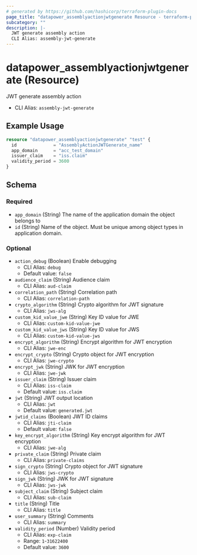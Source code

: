 ```yaml
---
# generated by https://github.com/hashicorp/terraform-plugin-docs
page_title: "datapower_assemblyactionjwtgenerate Resource - terraform-provider-datapower"
subcategory: ""
description: |-
  JWT generate assembly action
  CLI Alias: assembly-jwt-generate
---
```


# datapower_assemblyactionjwtgenerate (Resource)

JWT generate assembly action
  - CLI Alias: `assembly-jwt-generate`

## Example Usage

```terraform
resource "datapower_assemblyactionjwtgenerate" "test" {
  id              = "AssemblyActionJWTGenerate_name"
  app_domain      = "acc_test_domain"
  issuer_claim    = "iss.claim"
  validity_period = 3600
}
```

<!-- schema generated by tfplugindocs -->
## Schema

### Required

- `app_domain` (String) The name of the application domain the object belongs to
- `id` (String) Name of the object. Must be unique among object types in application domain.

### Optional

- `action_debug` (Boolean) Enable debugging
  - CLI Alias: `debug`
  - Default value: `false`
- `audience_claim` (String) Audience claim
  - CLI Alias: `aud-claim`
- `correlation_path` (String) Correlation path
  - CLI Alias: `correlation-path`
- `crypto_algorithm` (String) Crypto algorithm for JWT signature
  - CLI Alias: `jws-alg`
- `custom_kid_value_jwe` (String) Key ID value for JWE
  - CLI Alias: `custom-kid-value-jwe`
- `custom_kid_value_jws` (String) Key ID value for JWS
  - CLI Alias: `custom-kid-value-jws`
- `encrypt_algorithm` (String) Encrypt algorithm for JWT encryption
  - CLI Alias: `jwe-enc`
- `encrypt_crypto` (String) Crypto object for JWT encryption
  - CLI Alias: `jwe-crypto`
- `encrypt_jwk` (String) JWK for JWT encryption
  - CLI Alias: `jwe-jwk`
- `issuer_claim` (String) Issuer claim
  - CLI Alias: `iss-claim`
  - Default value: `iss.claim`
- `jwt` (String) JWT output location
  - CLI Alias: `jwt`
  - Default value: `generated.jwt`
- `jwtid_claims` (Boolean) JWT ID claims
  - CLI Alias: `jti-claim`
  - Default value: `false`
- `key_encrypt_algorithm` (String) Key encrypt algorithm for JWT encryption
  - CLI Alias: `jwe-alg`
- `private_claim` (String) Private claim
  - CLI Alias: `private-claims`
- `sign_crypto` (String) Crypto object for JWT signature
  - CLI Alias: `jws-crypto`
- `sign_jwk` (String) JWK for JWT signature
  - CLI Alias: `jws-jwk`
- `subject_claim` (String) Subject claim
  - CLI Alias: `sub-claim`
- `title` (String) Title
  - CLI Alias: `title`
- `user_summary` (String) Comments
  - CLI Alias: `summary`
- `validity_period` (Number) Validity period
  - CLI Alias: `exp-claim`
  - Range: `1`-`31622400`
  - Default value: `3600`
